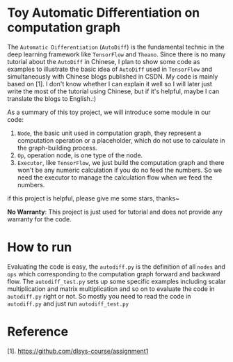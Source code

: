 
# Toy Automatic Differentiation on computation graph


The `Automatic Differentiation` (`AutoDiff`) is the fundamental technic in the deep learning framework like `TensorFlow` and `Theano`.  Since there is no many tutorial about the `AutoDiff` in Chinese, I plan to  show some code as examples to illustrate the basic idea of `AutoDiff` used in `TensorFlow` and simultaneously with Chinese blogs published in CSDN. My code is mainly based on [1]. I don't know whether I can explain it well so I will later just write the most of the tutorial using Chinese, but if it's helpful, maybe I can translate the blogs to English.:)

As a summary of this toy project, we will introduce some module in our code:

1. `Node`,  the basic unit used in computation graph, they represent a computation operation or a placeholder, which do not use to calculate in the graph-building process.
2. `Op`, operation node, is one type of the node.
3.  `Executor`,  like `TensorFlow`, we just build the computation graph and there won't be any numeric calculation if you do no feed the numbers. So we need the executor to manage the calculation flow when we feed the numbers.



if this project is helpful, please give me some stars, thanks~

**No Warranty**: This project is just used for tutorial and does not provide any warranty for the code.



# How to run

Evaluating the code is easy, the `autodiff.py` is the definition of all `nodes` and `ops` which corresponding to the computation graph forward and backward flow. The `autodiff_test.py` sets up some specific examples including scalar multiplication and matrix multiplication and so on to evaluate the code in `autodiff.py` right or not. So mostly you need to read the code in `autodiff.py` and just run `autodiff_test.py`

# Reference

[1]. https://github.com/dlsys-course/assignment1